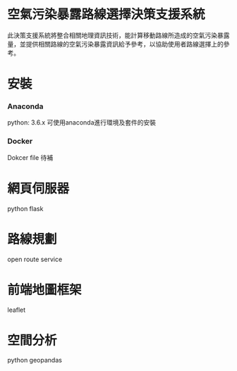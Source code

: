 空氣污染暴露路線選擇決策支援系統
===

此決策支援系統將整合相關地理資訊技術，能計算移動路線所造成的空氣污染暴露量，並提供相關路線的空氣污染暴露資訊給予參考，以協助使用者路線選擇上的參考。

# 安裝

### Anaconda

python: 3.6.x
可使用anaconda進行環境及套件的安裝

### Docker

Dokcer file 待補

# 網頁伺服器

python flask

# 路線規劃

open route service

# 前端地圖框架

leaflet

# 空間分析

python geopandas
